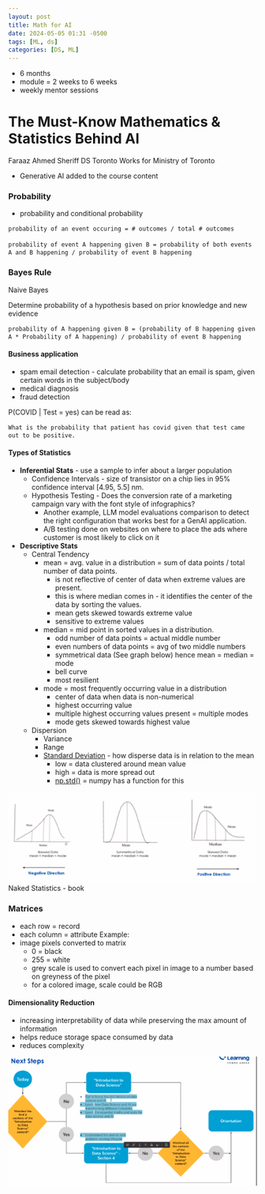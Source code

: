 ```yaml
---
layout: post
title: Math for AI
date: 2024-05-05 01:31 -0500
tags: [ML, ds]
categories: [DS, ML]
---
```

- 6 months
- module = 2 weeks to 6 weeks
- weekly mentor sessions 

# The Must-Know Mathematics & Statistics Behind AI

Faraaz Ahmed Sheriff
DS Toronto Works for Ministry of Toronto

- Generative AI added to the course content

### Probability

- probability and conditional probability

```
probability of an event occuring = # outcomes / total # outcomes

probability of event A happening given B = probability of both events A and B happening / probability of event B happening
```

### Bayes Rule

Naive Bayes

Determine probability of a hypothesis based on prior knowledge and new evidence

```
probability of A happening given B = (probability of B happening given A * Probability of A happening) / probability of event B happening
```

#### Business application 

- spam email detection - calculate probability that an email is spam, given certain words in the subject/body
- medical diagnosis
- fraud detection

P(COVID | Test = yes) can be read as:

```
What is the probability that patient has covid given that test came out to be positive.
```

#### Types of Statistics

- **Inferential Stats** - use a sample to infer about a larger population
  - Confidence Intervals - size of transistor on a chip lies in 95% confidence interval [4.95, 5.5] nm. 
  - Hypothesis Testing - Does the conversion rate of a marketing campaign vary with the font style of infographics? 
    - Another example, LLM model evaluations comparison to detect the right configuration that works best for a GenAI application.
    - A/B testing done on websites on where to place the ads where customer is most likely to click on it
- **Descriptive Stats**
  - Central Tendency
    - mean = avg. value in a distribution = sum of data points / total number of data points.
      - is not reflective of center of data when extreme values are present.
      - this is where median comes in - it identifies the center of the data by sorting the values.
      - mean gets skewed towards extreme value
      - sensitive to extreme values
    - median = mid point in sorted values in a distribution. 
      - odd number of data points = actual middle number
      - even numbers of data points = avg of two middle numbers
      - symmetrical data (See graph below) hence mean = median = mode
      - bell curve
      - most resilient 
    - mode = most frequently occurring value in a distribution
      - center of data when data is non-numerical
      - highest occurring value 
      - multiple highest occurring values present = multiple modes 
      - mode gets skewed towards highest value
  - Dispersion
    - Variance
    - Range
    - [Standard Deviation](https://en.wikipedia.org/wiki/Standard_deviation) - how disperse data is in relation to the mean
      - low = data clustered around mean value
      - high = data is more spread out
      - [np.std()](https://numpy.org/doc/stable/reference/generated/numpy.std.html) = numpy has a function for this

![image-20240504222543700](/assets/images/image-20240504222543700.png)
Naked Statistics - book

### Matrices

- each row = record
- each column = attribute
  Example:
- image pixels converted to matrix
  - 0 = black
  - 255 = white
  - grey scale is used to convert each pixel in image to a number based on greyness of the pixel
  - for a colored image, scale could be RGB

#### Dimensionality Reduction

- increasing interpretability of data while preserving the max amount of information
- helps reduce storage space consumed by data
- reduces complexity 

![image-20240504223449477](/assets/images/image-20240504223449477.png)